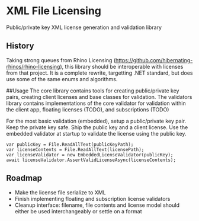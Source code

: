# XML File Licensing
Public/private key XML license generation and validation library

## History
Taking strong queues from Rhino Licensing (https://github.com/hibernating-rhinos/rhino-licensing), this library should be interoperable with licenses from that project. It is a complete rewrite, targetting .NET standard, but does use some of the same enums and algorithms.

##Usage
The core library contains tools for creating public/private key pairs, creating client licenses and base classes for validation.
The validators library contains implementations of the core validator for validation within the client app, floating licenses (TODO), and subscriptions (TODO)

For the most basic validation (embedded), setup a public/private key pair. Keep the private key safe. Ship the public key and a client license. Use the embedded validator at startup to validate the license using the public key.

```
var publicKey = File.ReadAllText(publicKeyPath);
var licenseContents = File.ReadAllText(licensePath);
var licenseValidator = new EmbeddedLicenseValidator(publicKey);
await licenseValidator.AssertValidLicenseAsync(licenseContents);
```

## Roadmap
- Make the license file serialize to XML
- Finish implementing floating and subscription license validators
- Cleanup interface: filename, file contents and license model should either be used interchangeably or settle on a format